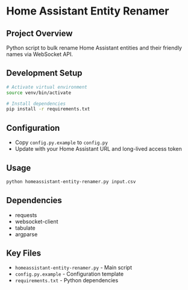 # Home Assistant Entity Renamer

## Project Overview
Python script to bulk rename Home Assistant entities and their friendly names via WebSocket API.

## Development Setup
```bash
# Activate virtual environment
source venv/bin/activate

# Install dependencies
pip install -r requirements.txt
```

## Configuration
- Copy `config.py.example` to `config.py`
- Update with your Home Assistant URL and long-lived access token

## Usage
```bash
python homeassistant-entity-renamer.py input.csv
```

## Dependencies
- requests
- websocket-client
- tabulate
- argparse

## Key Files
- `homeassistant-entity-renamer.py` - Main script
- `config.py.example` - Configuration template
- `requirements.txt` - Python dependencies